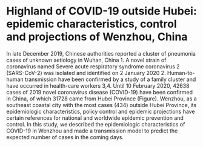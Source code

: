 # Highland of COVID-19 outside Hubei: epidemic characteristics, control and projections of Wenzhou, China

In late December 2019, Chinese authorities reported a cluster of pneumonia cases of unknown aetiology in Wuhan, China 1. A novel strain of coronavirus named Severe acute respiratory syndrome coronavirus 2 (SARS-CoV-2) was isolated and identified on 2 January 2020 2. Human-to-human transmission have been confirmed by a study of a family cluster and have occurred in health-care workers 3,4. Until 10 February 2020, 42638 cases of 2019 novel coronavirus disease (COVID-19) have been confirmed in China, of which 31728 came from Hubei Province (Figure). Wenzhou, as a southeast coastal city with the most cases (434) outside Hubei Province, its epidemiologic characteristics, policy control and epidemic projections have certain references for national and worldwide epidemic prevention and control. In this study, we described the epidemiologic characteristics of COVID-19 in Wenzhou and made a transmission model to predict the expected number of cases in the coming days.
